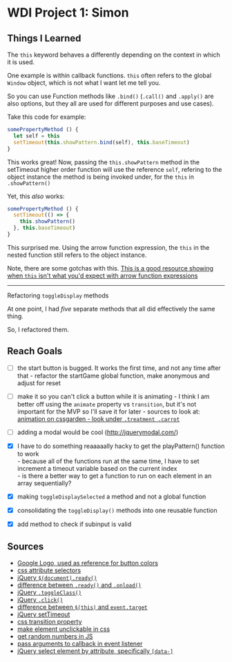 # WDI Project 1: Simon

## Things I Learned
The `this` keyword behaves a differently depending on the context in which it is used.

One example is within callback functions. `this` often refers to the global `Window` object, which is not what I want let me tell you.

So you can use Function methods like `.bind()` (`.call()` and `.apply()` are also options, but they all are used for different purposes and use cases).

Take this code for example:
```js
somePropertyMethod () {
  let self = this
  setTimeout(this.showPattern.bind(self), this.baseTimeout)
}
```

This works great! Now, passing the `this.showPattern` method in the setTimeout higher order function will use the reference `self`, refering to the object instance the method is being invoked under, for the `this` in `.showPattern()`

Yet, this _also_ works:
```js
somePropertyMethod () {
  setTimeout(() => {
    this.showPattern()
  }, this.baseTimeout)
}
```

This surprised me. Using the arrow function expression, the `this` in the nested function still refers to the object instance.

Note, there are some gotchas with this. [This is a good resource showing when `this` isn't what you'd expect with arrow function expressions](https://derickbailey.com/2015/09/28/do-es6-arrow-functions-really-solve-this-in-javascript/)

---
Refactoring `toggleDisplay` methods

At one point, I had *five* separate methods that all did effectively the same thing.

So, I refactored them.

## Reach Goals
- [ ] the start button is bugged. It works the first time, and not any time after that
      - refactor the startGame global function, make anonymous and adjust for reset
- [ ] make it so you can't click a button while it is animating
      - I think I am better off using the `animate` property vs `transition`, but it's not important for the MVP so I'll save it for later
      - sources to look at: [animation on cssgarden - look under `.treatment .carrot`](http://cssgridgarden.com/)
- [ ] adding a modal would be cool (http://jquerymodal.com/)

- [x] I have to do something reaaaaally hacky to get the playPattern() function to work  
      - because all of the functions run at the same time, I have to set increment a timeout variable based on the current index  
      - is there a better way to get a function to run on each element in an array sequentially?  
- [x] making `toggleDisplaySelected` a method and not a global function
- [x] consolidating the `toggleDisplay()` methods into one reusable function
- [x] add method to check if subinput is valid

## Sources
- [Google Logo, used as reference for button colors](https://en.wikipedia.org/wiki/Google_logo#/media/File:Google-favicon-2015.png)
- [css attribute selectors](https://www.w3schools.com/css/css_attribute_selectors.asp)
- [jQuery `$(document).ready()`](https://learn.jquery.com/using-jquery-core/document-ready/)
- [difference between `.ready()` and `.onload()`](https://stackoverflow.com/a/3698214)
- [jQuery `.toggleClass()`](https://api.jquery.com/toggleclass/)
- [jQuery `.click()`](https://api.jquery.com/click/)
- [difference between `$(this)` and `event.target`](https://stackoverflow.com/a/21667010)
- [jQuery setTimeout](https://www.sitepoint.com/jquery-settimeout-function-examples/)
- [css transition property](https://developer.mozilla.org/en-US/docs/Web/CSS/CSS_Transitions/Using_CSS_transitions)
- [make element unclickable in css](https://stackoverflow.com/a/37216892)
- [get random numbers in JS](https://developer.mozilla.org/en-US/docs/Web/JavaScript/Reference/Global_Objects/Math/random)
- [pass arguments to callback in event listener](https://stackoverflow.com/a/979344)
- [jQuery select element by attribute, specifically `[data-]`](https://stackoverflow.com/a/29906777)

